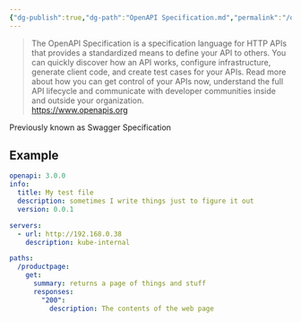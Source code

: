 ```yaml
---
{"dg-publish":true,"dg-path":"OpenAPI Specification.md","permalink":"/open-api-specification/","tags":["notes"]}
---
```


> The OpenAPI Specification is a specification language for HTTP APIs that provides a standardized means to define your API to others. You can quickly discover how an API works, configure infrastructure, generate client code, and create test cases for your APIs. Read more about how you can get control of your APIs now, understand the full API lifecycle and communicate with developer communities inside and outside your organization.  
> <https://www.openapis.org>

Previously known as Swagger Specification

## Example

```yml
openapi: 3.0.0
info:
  title: My test file
  description: sometimes I write things just to figure it out
  version: 0.0.1

servers:
  - url: http://192.168.0.38
    description: kube-internal

paths:
  /productpage:
    get:
      summary: returns a page of things and stuff
      responses:
        "200":
          description: The contents of the web page
```
